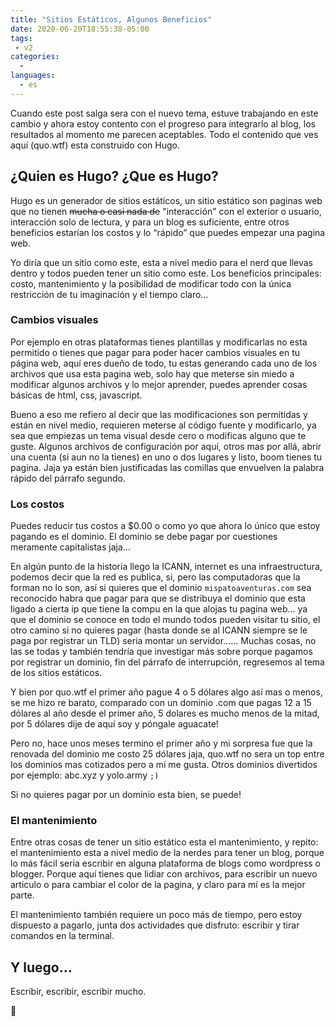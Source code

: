 ```yaml
---
title: "Sitios Estáticos, Algunos Beneficios"
date: 2020-06-20T18:55:38-05:00
tags:
 - v2
categories:
  -
languages:
  - es
---
```


Cuando este post salga sera con el nuevo tema, estuve trabajando en este cambio y ahora estoy contento con el progreso para integrarlo al blog, los resultados al momento me parecen aceptables. Todo el contenido que ves aquí (quo.wtf) esta construido con Hugo.

## ¿Quien es Hugo? ¿Que es Hugo?

Hugo es un generador de sitios estáticos, un sitio estático son paginas web que no tienen ~~mucha o casi nada de~~ "interacción" con el exterior o usuario, interacción solo de lectura, y para un blog es suficiente, entre otros beneficios estarían los costos y lo “rápido” que puedes empezar una pagina web.

Yo diría que un sitio como este, esta a nivel medio para el nerd que llevas dentro y todos pueden tener un sitio como este. Los beneficios principales: costo, mantenimiento y la posibilidad de modificar todo con la única restricción de tu imaginación y el tiempo claro...

### Cambios visuales

Por ejemplo en otras plataformas tienes plantillas y modificarlas no esta permitido o tienes que pagar para poder hacer cambios visuales en tu página web, aquí eres dueño de todo, tu estas generando cada uno de los archivos que usa esta pagina web, solo hay que meterse sin miedo a modificar algunos archivos y lo mejor aprender, puedes aprender cosas básicas de html, css, javascript.

Bueno a eso me refiero al decir que las modificaciones son permitidas y están en nivel medio, requieren meterse al código fuente y modificarlo, ya sea que empiezas un tema visual desde cero o modificas alguno que te guste. Algunos archivos de configuración por aquí, otros mas por allá, abrir una cuenta (si aun no la tienes) en uno o dos lugares y listo, boom tienes tu pagina. Jaja ya están bien justificadas las comillas que envuelven la palabra rápido del párrafo segundo.

### Los costos

Puedes reducir tus costos a $0.00 o como yo que ahora lo único que estoy pagando es el dominio. El dominio se debe pagar por cuestiones meramente capitalistas jaja...

En algún punto de la historia llego la ICANN, internet es una infraestructura, podemos decir que la red es publica, si, pero las computadoras que la forman no lo son, así si quieres que el dominio `mispatoaventuras.com` sea reconocido habra que pagar para que se distribuya el dominio que esta ligado a cierta ip que tiene la compu en la que alojas tu pagina web... ya que el dominio se conoce en todo el mundo todos pueden visitar tu sitio, el otro camino si no quieres pagar (hasta donde se al ICANN siempre se le paga por registrar un TLD) seria montar un servidor...... Muchas cosas, no las se todas y también tendría que investigar más sobre porque pagamos por registrar un dominio, fin del párrafo de interrupción, regresemos al tema de los sitios estáticos.

Y bien por quo.wtf el primer año pague 4 o 5 dólares algo así mas o menos, se me hizo re barato, comparado con un dominio .com que pagas 12 a 15 dólares al año desde el primer año, 5 dolares es mucho menos de la mitad, por 5 dólares dije de aquí soy y póngale aguacate!

Pero no, hace unos meses termino el primer año y mi sorpresa fue que la renovada del dominio me costo 25 dólares jaja, quo.wtf no sera un top entre los dominios mas cotizados pero a mí me gusta. Otros dominios divertidos por ejemplo: abc.xyz y yolo.army `;)`

Si no quieres pagar por un dominio esta bien, se puede!

### El mantenimiento

Entre otras cosas de tener un sitio estático esta el mantenimiento, y repito: el mantenimiento esta a nivel medio de la nerdes para tener un blog, porque lo más fácil seria escribir en alguna plataforma de blogs como wordpress o blogger. Porque aquí tienes que lidiar con archivos, para escribir un nuevo articulo o para cambiar el color de la pagina, y claro para mí es la mejor parte.

El mantenimiento también requiere un poco más de tiempo, pero estoy dispuesto a pagarlo, junta dos actividades que disfruto: escribir y tirar comandos en la terminal.

## Y luego...

Escribir, escribir, escribir mucho.

🍻
